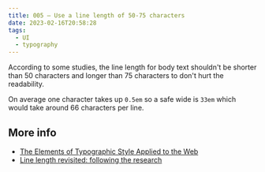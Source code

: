 ```yaml
---
title: 005 — Use a line length of 50-75 characters
date: 2023-02-16T20:58:28
tags:
  - UI
  - typography
---
```


According to some studies, the line length for body text shouldn't be shorter
than 50 characters and longer than 75 characters to don't hurt the readability.

<!-- more -->

On average one character takes up `0.5em` so a safe wide is `33em` which would
take around 66 characters per line.

## More info

- [The Elements of Typographic Style Applied to the Web](http://webtypography.net/2.1.2)
- [Line length revisited: following the research](https://designregression.com/article/line-length-revisited-following-the-research)
